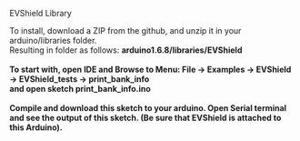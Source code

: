 EVShield Library<br>

To install, download a ZIP from the github, and unzip it in your arduino/libraries folder.<br>
Resulting in folder as follows: <b>arduino1.6.8/libraries/EVShield<b>
<br>
<br>
To start with, open IDE and Browse to Menu: File -> Examples -> EVShield -> EVShield_tests -> print_bank_info<br>
and open sketch print_bank_info.ino
<br>
<br>
Compile and download this sketch to your arduino. Open Serial terminal and see the output of this sketch. (Be sure that EVShield is attached to this Arduino).

